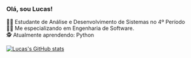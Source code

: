 ### Olá, sou Lucas!

👨‍🔬 Estudante de Análise e Desenvolvimento de Sistemas no 4º Período<br/>
👨‍🔧 Me especializando em Engenharia de Software.<br/>
🕵️ Atualmente aprendendo: Python<br/>

<!-- Status do Github por: https://github.com/anuraghazra/github-readme-stats -->
[![Lucas's GitHub stats](https://github-readme-stats.vercel.app/api?username=suikkj)](https://github.com/anuraghazra/github-readme-stats)
